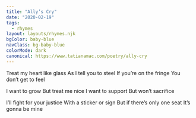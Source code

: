 ```yaml
---
title: "Ally’s Cry"
date: "2020-02-19"
tags:
  - rhymes
layout: layouts/rhymes.njk
bgColor: baby-blue
navClass: bg-baby-blue
colorMode: dark
canonical: https://www.tatianamac.com/poetry/ally-cry
---
```


Treat my heart like glass
As I tell you to steel
If you’re on the fringe
You don’t get to feel

I want to grow
But treat me nice
I want to support
But won’t sacrifice

I’ll fight for your justice
With a sticker or sign
But if there’s only one seat
It’s gonna be mine
